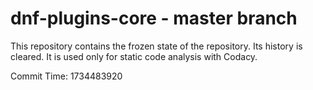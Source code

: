 # dnf-plugins-core - master branch

This repository contains the frozen state of the repository.
Its history is cleared. It is used only for static code
analysis with Codacy.

Commit Time: 1734483920